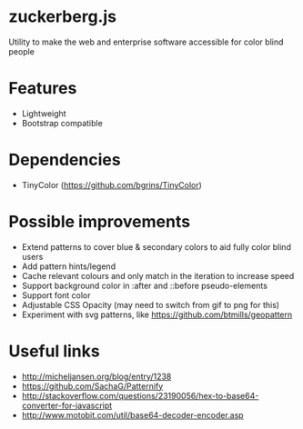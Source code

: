 # zuckerberg.js
Utility to make the web and enterprise software accessible for color blind people

# Features
- Lightweight
- Bootstrap compatible

# Dependencies 
- TinyColor (https://github.com/bgrins/TinyColor)

# Possible improvements
- Extend patterns to cover blue & secondary colors to aid fully color blind users
- Add pattern hints/legend
- Cache relevant colours and only match in the iteration to increase speed
- Support background color in :after and ::before pseudo-elements
- Support font color
- Adjustable CSS Opacity (may need to switch from gif to png for this)
- Experiment with svg patterns, like https://github.com/btmills/geopattern

# Useful links
- http://micheljansen.org/blog/entry/1238
- https://github.com/SachaG/Patternify
- http://stackoverflow.com/questions/23190056/hex-to-base64-converter-for-javascript
- http://www.motobit.com/util/base64-decoder-encoder.asp

